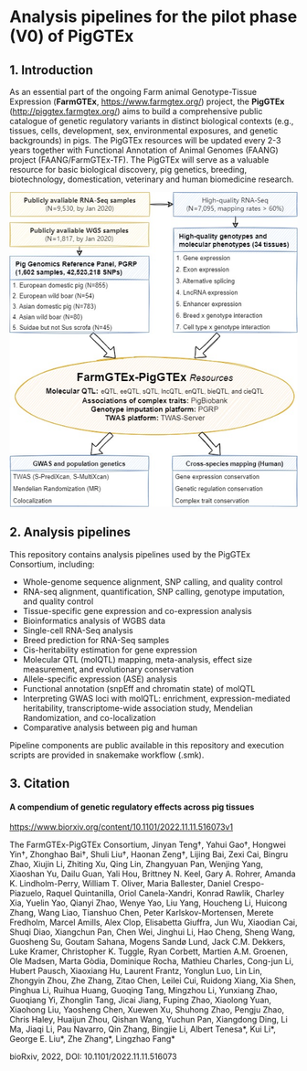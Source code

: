 # Analysis pipelines for the pilot phase (V0) of PigGTEx 

## 1. Introduction

As an essential part of the ongoing Farm animal Genotype-Tissue Expression (**FarmGTEx**, https://www.farmgtex.org/) project, the **PigGTEx** (http://piggtex.farmgtex.org/) aims to build a comprehensive public catalogue of genetic regulatory variants in distinct biological contexts (e.g., tissues, cells, development, sex, environmental exposures, and genetic backgrounds) in pigs. The PigGTEx resources will be updated every 2-3 years together with Functional Annotation of Animal Genomes (FAANG) project (FAANG/FarmGTEx-TF). The PigGTEx will serve as a valuable resource for basic biological discovery, pig genetics, breeding, biotechnology, domestication, veterinary and human biomedicine research.



![PigGTEx-pipeline-V1.1](https://raw.githubusercontent.com/FarmGTEx/PigGTEx-Pipeline-v0/master/PigGTEx-pipeline-V1.1.jpg)



## 2. Analysis pipelines

This repository contains analysis pipelines used by the PigGTEx Consortium, including:

- Whole-genome sequence alignment, SNP calling, and quality control
- RNA-seq alignment, quantification, SNP calling, genotype imputation, and quality control
- Tissue-specific gene expression and co-expression analysis
- Bioinformatics analysis of WGBS data
- Single-cell RNA-Seq analysis
- Breed prediction for RNA-Seq samples
- Cis-heritability estimation for gene expression
- Molecular QTL (molQTL) mapping, meta-analysis, effect size measurement, and evolutionary conservation
- Allele-specific expression (ASE) analysis
- Functional annotation (snpEff and chromatin state) of molQTL
- Interpreting GWAS loci with molQTL: enrichment, expression-mediated heritability, transcriptome-wide association study, Mendelian Randomization, and co-localization
- Comparative analysis between pig and human



Pipeline components are public available in this repository and execution scripts are provided in snakemake workflow (.smk). 

## 3. Citation
#### **A compendium of genetic regulatory effects across pig tissues**

https://www.biorxiv.org/content/10.1101/2022.11.11.516073v1

The FarmGTEx-PigGTEx Consortium, Jinyan Teng†, Yahui Gao†, Hongwei Yin†, Zhonghao Bai†, Shuli Liu†, Haonan Zeng†, Lijing Bai, Zexi Cai, Bingru Zhao, Xiujin Li, Zhiting Xu, Qing Lin, Zhangyuan Pan, Wenjing Yang, Xiaoshan Yu, Dailu Guan, Yali Hou, Brittney N. Keel, Gary A. Rohrer, Amanda K. Lindholm-Perry, William T. Oliver, Maria Ballester, Daniel Crespo-Piazuelo, Raquel Quintanilla, Oriol Canela-Xandri, Konrad Rawlik, Charley Xia, Yuelin Yao, Qianyi Zhao, Wenye Yao, Liu Yang, Houcheng Li, Huicong Zhang, Wang Liao, Tianshuo Chen, Peter Karlskov-Mortensen, Merete Fredholm, Marcel Amills, Alex Clop, Elisabetta Giuffra, Jun Wu, Xiaodian Cai, Shuqi Diao, Xiangchun Pan, Chen Wei, Jinghui Li, Hao Cheng, Sheng Wang, Guosheng Su, Goutam Sahana, Mogens Sandø Lund, Jack C.M. Dekkers, Luke Kramer, Christopher K. Tuggle, Ryan Corbett, Martien A.M. Groenen, Ole Madsen, Marta Gòdia, Dominique Rocha, Mathieu Charles, Cong-jun Li, Hubert Pausch, Xiaoxiang Hu, Laurent Frantz, Yonglun Luo, Lin Lin, Zhongyin Zhou, Zhe Zhang, Zitao Chen, Leilei Cui, Ruidong Xiang, Xia Shen, Pinghua Li, Ruihua Huang, Guoqing Tang, Mingzhou Li, Yunxiang Zhao, Guoqiang Yi, Zhonglin Tang, Jicai Jiang, Fuping Zhao, Xiaolong Yuan, Xiaohong Liu, Yaosheng Chen, Xuewen Xu, Shuhong Zhao, Pengju Zhao, Chris Haley, Huaijun Zhou, Qishan Wang, Yuchun Pan, Xiangdong Ding, Li Ma, Jiaqi Li, Pau Navarro, Qin Zhang, Bingjie Li, Albert Tenesa*, Kui Li*, George E. Liu*, Zhe Zhang*, Lingzhao Fang*

bioRxiv, 2022, DOI: 10.1101/2022.11.11.516073